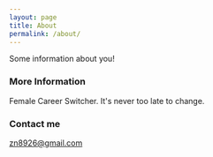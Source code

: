 ```yaml
---
layout: page
title: About
permalink: /about/
---
```


Some information about you!

### More Information

Female Career Switcher. 
It's never too late to change.

### Contact me

[zn8926@gmail.com](mailto:email@domain.com)
